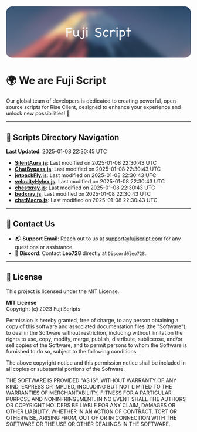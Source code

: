 ![Banner](.github/b.webp)

# 🌍 **We are Fuji Script**

Our global team of developers is dedicated to creating powerful, open-source scripts for Rise Client, designed to enhance your experience and unlock new possibilities! 🌟

---
<!-- SCRIPTS_NAVIGATION_START -->
## 📂 **Scripts Directory Navigation**

**Last Updated**: 2025-01-08 22:30:45 UTC

- **[SilentAura.js](scripts/SilentAura.js)**: Last modified on 2025-01-08 22:30:43 UTC
- **[ChatBypass.js](scripts/ChatBypass.js)**: Last modified on 2025-01-08 22:30:43 UTC
- **[jetpackFly.js](scripts/jetpackFly.js)**: Last modified on 2025-01-08 22:30:43 UTC
- **[velocityHylex.js](scripts/velocityHylex.js)**: Last modified on 2025-01-08 22:30:43 UTC
- **[chestxray.js](scripts/chestxray.js)**: Last modified on 2025-01-08 22:30:43 UTC
- **[bedxray.js](scripts/bedxray.js)**: Last modified on 2025-01-08 22:30:43 UTC
- **[chatMacro.js](scripts/chatMacro.js)**: Last modified on 2025-01-08 22:30:43 UTC

<!-- SCRIPTS_NAVIGATION_END -->

---

## 💬 **Contact Us**  
- 📬 **Support Email**: Reach out to us at [support@fujiscript.com](mailto:support@fujiscript.com) for any questions or assistance.  
- 💬 **Discord**: Contact **Leo728** directly at `Discord@leo728`.

---

## 📜 **License**

This project is licensed under the MIT License.  

**MIT License**  
Copyright (c) 2023 Fuji Scripts  

Permission is hereby granted, free of charge, to any person obtaining a copy of this software and associated documentation files (the "Software"), to deal in the Software without restriction, including without limitation the rights to use, copy, modify, merge, publish, distribute, sublicense, and/or sell copies of the Software, and to permit persons to whom the Software is furnished to do so, subject to the following conditions:  

The above copyright notice and this permission notice shall be included in all copies or substantial portions of the Software.  

THE SOFTWARE IS PROVIDED "AS IS", WITHOUT WARRANTY OF ANY KIND, EXPRESS OR IMPLIED, INCLUDING BUT NOT LIMITED TO THE WARRANTIES OF MERCHANTABILITY, FITNESS FOR A PARTICULAR PURPOSE AND NONINFRINGEMENT. IN NO EVENT SHALL THE AUTHORS OR COPYRIGHT HOLDERS BE LIABLE FOR ANY CLAIM, DAMAGES OR OTHER LIABILITY, WHETHER IN AN ACTION OF CONTRACT, TORT OR OTHERWISE, ARISING FROM, OUT OF OR IN CONNECTION WITH THE SOFTWARE OR THE USE OR OTHER DEALINGS IN THE SOFTWARE.  
